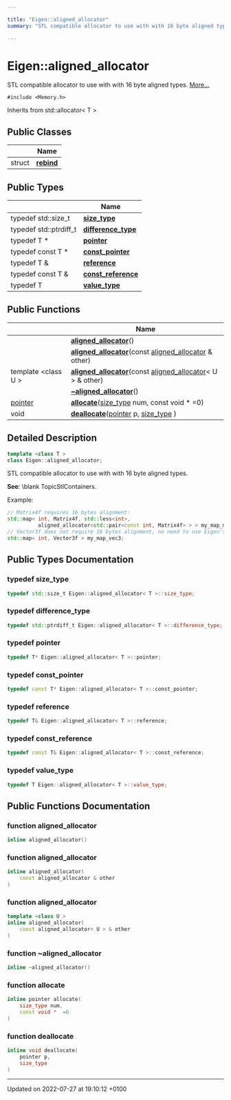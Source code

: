 ```yaml
---

title: "Eigen::aligned_allocator"
summary: "STL compatible allocator to use with with 16 byte aligned types. "

---
```


# Eigen::aligned_allocator



STL compatible allocator to use with with 16 byte aligned types.  [More...](#detailed-description)


`#include <Memory.h>`

Inherits from std::allocator< T >

## Public Classes

|                | Name           |
| -------------- | -------------- |
| struct | **[rebind](http://example.org/classes/structeigen_1_1aligned__allocator_1_1rebind/)**  |

## Public Types

|                | Name           |
| -------------- | -------------- |
| typedef std::size_t | **[size_type](http://example.org/classes/classeigen_1_1aligned__allocator/#typedef-size-type)**  |
| typedef std::ptrdiff_t | **[difference_type](http://example.org/classes/classeigen_1_1aligned__allocator/#typedef-difference-type)**  |
| typedef T * | **[pointer](http://example.org/classes/classeigen_1_1aligned__allocator/#typedef-pointer)**  |
| typedef const T * | **[const_pointer](http://example.org/classes/classeigen_1_1aligned__allocator/#typedef-const-pointer)**  |
| typedef T & | **[reference](http://example.org/classes/classeigen_1_1aligned__allocator/#typedef-reference)**  |
| typedef const T & | **[const_reference](http://example.org/classes/classeigen_1_1aligned__allocator/#typedef-const-reference)**  |
| typedef T | **[value_type](http://example.org/classes/classeigen_1_1aligned__allocator/#typedef-value-type)**  |

## Public Functions

|                | Name           |
| -------------- | -------------- |
| | **[aligned_allocator](http://example.org/classes/classeigen_1_1aligned__allocator/#function-aligned-allocator)**() |
| | **[aligned_allocator](http://example.org/classes/classeigen_1_1aligned__allocator/#function-aligned-allocator)**(const <a href="http://example.org/classes/classeigen_1_1aligned__allocator/">aligned_allocator</a> & other) |
| template <class U \> <br>| **[aligned_allocator](http://example.org/classes/classeigen_1_1aligned__allocator/#function-aligned-allocator)**(const <a href="http://example.org/classes/classeigen_1_1aligned__allocator/">aligned_allocator</a>< U > & other) |
| | **[~aligned_allocator](http://example.org/classes/classeigen_1_1aligned__allocator/#function-~aligned-allocator)**() |
| <a href="http://example.org/classes/classeigen_1_1aligned__allocator/#typedef-pointer">pointer</a> | **[allocate](http://example.org/classes/classeigen_1_1aligned__allocator/#function-allocate)**(<a href="http://example.org/classes/classeigen_1_1aligned__allocator/#typedef-size-type">size_type</a> num, const void *  =0) |
| void | **[deallocate](http://example.org/classes/classeigen_1_1aligned__allocator/#function-deallocate)**(<a href="http://example.org/classes/classeigen_1_1aligned__allocator/#typedef-pointer">pointer</a> p, <a href="http://example.org/classes/classeigen_1_1aligned__allocator/#typedef-size-type">size_type</a> ) |

## Detailed Description

```cpp
template <class T >
class Eigen::aligned_allocator;
```

STL compatible allocator to use with with 16 byte aligned types. 

**See**: \blank TopicStlContainers. 

Example: 

```cpp
// Matrix4f requires 16 bytes alignment:
std::map< int, Matrix4f, std::less<int>, 
          aligned_allocator<std::pair<const int, Matrix4f> > > my_map_mat4;
// Vector3f does not require 16 bytes alignment, no need to use Eigen's allocator:
std::map< int, Vector3f > my_map_vec3;
```

## Public Types Documentation

### typedef size_type

```cpp
typedef std::size_t Eigen::aligned_allocator< T >::size_type;
```


### typedef difference_type

```cpp
typedef std::ptrdiff_t Eigen::aligned_allocator< T >::difference_type;
```


### typedef pointer

```cpp
typedef T* Eigen::aligned_allocator< T >::pointer;
```


### typedef const_pointer

```cpp
typedef const T* Eigen::aligned_allocator< T >::const_pointer;
```


### typedef reference

```cpp
typedef T& Eigen::aligned_allocator< T >::reference;
```


### typedef const_reference

```cpp
typedef const T& Eigen::aligned_allocator< T >::const_reference;
```


### typedef value_type

```cpp
typedef T Eigen::aligned_allocator< T >::value_type;
```


## Public Functions Documentation

### function aligned_allocator

```cpp
inline aligned_allocator()
```


### function aligned_allocator

```cpp
inline aligned_allocator(
    const aligned_allocator & other
)
```


### function aligned_allocator

```cpp
template <class U >
inline aligned_allocator(
    const aligned_allocator< U > & other
)
```


### function ~aligned_allocator

```cpp
inline ~aligned_allocator()
```


### function allocate

```cpp
inline pointer allocate(
    size_type num,
    const void *  =0
)
```


### function deallocate

```cpp
inline void deallocate(
    pointer p,
    size_type 
)
```


-------------------------------

Updated on 2022-07-27 at 19:10:12 +0100